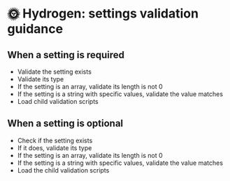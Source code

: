# 🌞 Hydrogen: settings validation guidance

## When a setting is required

- Validate the setting exists
- Validate its type
- If the setting is an array, validate its length is not 0
- If the setting is a string with specific values, validate the value matches
- Load child validation scripts

## When a setting is optional

- Check if the setting exists
- If it does, validate its type
- If the setting is an array, validate its length is not 0
- If the setting is a string with specific values, validate the value matches
- Load the child validation scripts
